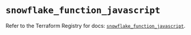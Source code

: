 # `snowflake_function_javascript`

Refer to the Terraform Registry for docs: [`snowflake_function_javascript`](https://registry.terraform.io/providers/snowflakedb/snowflake/2.4.0/docs/resources/function_javascript).
